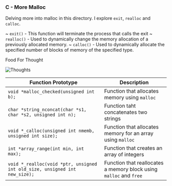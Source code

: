 ### C - More Malloc

Delving more into malloc in this directory. I explore `exit`, `realloc` and `calloc`. 

~ `exit()` - This function will terminate the process that calls the exit
~ `realloc()` - Used to dynamically change the memory allocation of a previously allocated memory.
~ `calloc()` - Used to dynamically allocate the specified number of blocks of memory of the specified type.

Food For Thought

![Thoughts](https://imgs.search.brave.com/OlxZq7W-LA3t2nvId0wdMCmHIADZ0A1GitQoqruXpxY/rs:fit:905:225:1/g:ce/aHR0cHM6Ly90c2Uy/Lm1tLmJpbmcubmV0/L3RoP2lkPU9JUC5n/OVM4OVFRRDRvNFdF/RC1aRVdHTm5RSGFE/NCZwaWQ9QXBp)

| Function Prototype | Description |
| --------- | ---------- |
| `void *malloc_checked(unsigned int b);` | Function that allocates memory using `malloc` |
| `char *string_nconcat(char *s1, char *s2, unsigned int n);` | Function taht concatenates two strings |
| `void *_calloc(unsigned int nmemb, unsigned int size);` | Function that allocates memory for an array using `malloc` |
| `int *array_range(int min, int max);` | Function that creates an array of integers |
| `void *_realloc(void *ptr, unsigned int old_size, unsigned int new_size);` | Function that reallocates a memory block using `malloc` and `free` |
